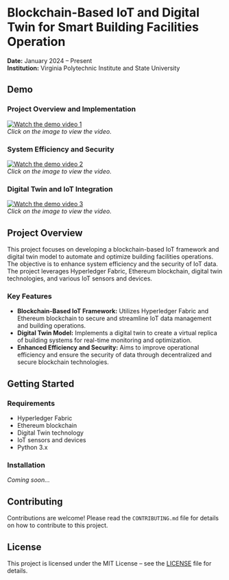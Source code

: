 # Blockchain-Based IoT and Digital Twin for Smart Building Facilities Operation

**Date:** January 2024 – Present  
**Institution:** Virginia Polytechnic Institute and State University

## Demo

### Project Overview and Implementation

[![Watch the demo video 1](https://img.youtube.com/vi/7IBrjgQMDcM/0.jpg)](https://www.youtube.com/watch?v=7IBrjgQMDcM)  
*Click on the image to view the video.*

### System Efficiency and Security

[![Watch the demo video 2](https://img.youtube.com/vi/G9woAFoHAsg/0.jpg)](https://www.youtube.com/watch?v=G9woAFoHAsg)  
*Click on the image to view the video.*

### Digital Twin and IoT Integration

[![Watch the demo video 3](https://img.youtube.com/vi/KcqF8dRcqzw/0.jpg)](https://www.youtube.com/watch?v=KcqF8dRcqzw)  
*Click on the image to view the video.*

## Project Overview

This project focuses on developing a blockchain-based IoT framework and digital twin model to automate and optimize building facilities operations. The objective is to enhance system efficiency and the security of IoT data. The project leverages Hyperledger Fabric, Ethereum blockchain, digital twin technologies, and various IoT sensors and devices.

### Key Features

- **Blockchain-Based IoT Framework:** Utilizes Hyperledger Fabric and Ethereum blockchain to secure and streamline IoT data management and building operations.
- **Digital Twin Model:** Implements a digital twin to create a virtual replica of building systems for real-time monitoring and optimization.
- **Enhanced Efficiency and Security:** Aims to improve operational efficiency and ensure the security of data through decentralized and secure blockchain technologies.

## Getting Started

### Requirements

- Hyperledger Fabric
- Ethereum blockchain
- Digital Twin technology
- IoT sensors and devices
- Python 3.x

### Installation

*Coming soon...*

## Contributing

Contributions are welcome! Please read the `CONTRIBUTING.md` file for details on how to contribute to this project.

## License

This project is licensed under the MIT License – see the [LICENSE](LICENSE) file for details.
